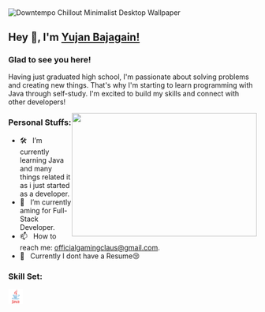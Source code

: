
<img align="center"  width="500" img src="https://i.ibb.co/vhh6NQC/downtempo-chillout-minimalist-desktop-wallpaper-free-photo.jpg" alt="Downtempo Chillout Minimalist Desktop Wallpaper" >

## Hey 👋, I'm [Yujan Bajagain!](https://github.com/GamingClaus/)

### Glad to see you here! 

Having just graduated high school, I'm passionate about solving problems and creating new things. That's why I'm starting to learn programming with Java through self-study. I'm excited to build my skills and connect with other developers!

<img align="right" height="250" width="375" alt="" src="https://gifdb.com/images/thumbnail/programming-simpsons-press-any-key-uwovchh4v19ky2zy.gif"/>

### Personal Stuffs:

- 🛠 &nbsp; I’m currently learning Java and many things related it as i just started as a developer.
- 🚀 &nbsp; I’m currently aming for Full-Stack Developer.
- 📫 &nbsp; How to reach me: officialgamingclaus@gmail.com.
- 📝 &nbsp; Currently I dont have a Resume😢


### Skill Set:

<code><img height="30" src="https://raw.githubusercontent.com/devicons/devicon/master/icons/java/java-original-wordmark.svg" alt="java"></code>
</code>





